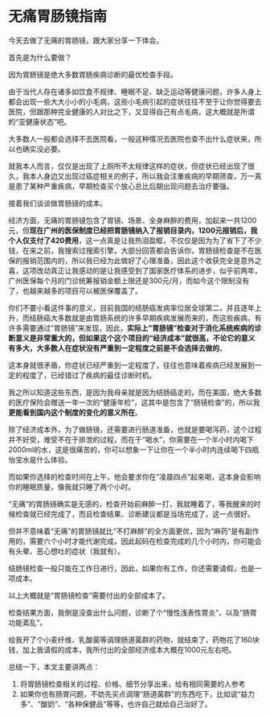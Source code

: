 # 无痛胃肠镜指南

今天去做了无痛的胃肠镜，跟大家分享一下体会。

首先是为什么要做？

因为胃肠镜是绝大多数胃肠疾病诊断的最优检查手段。

由于当代人存在诸多如饮食不规律、睡眠不足、缺乏运动等健康问题，许多人身上都会出现一些大大小小的小毛病，这些小毛病引起的症状往往不至于让你觉得要去医院，但跟那种完全健康的人对比之下，又显得自己有点毛病，这大概就是所谓的“亚健康状态”吧。

大多数人一般都会选择不去医院看，一般这种情况去医院也查不出什么症状来，所以也确实没必要。

就我本人而言，仅仅是出现了上厕所不太规律这样的症状，但症状已经出现了很久，我本人身边又出现过癌症相关的例子，所以我会注重疾病的早期筛查，万一真是患了某种严重疾病，早期检查买个放心总比后期出现问题去治疗要强。

接着我们谈谈做胃肠镜的成本。

经济方面，无痛的胃肠镜包含了胃镜、场景、全身麻醉的费用，加起来一共1200元，但**现在广州的医保制度已经把胃肠镜纳入了报销目录内，1200元报销后，我个人仅支付了420费用**，这一点真是让我热泪盈眶，不仅仅是因为为了省下了不少钱，在来之前，我搜索过搜索引擎，大部分回答都会告诉你，胃肠镜检查是不在医保的报销范围内的，所以我已经为此做好了心理准备，因此这个收获完全是意外之喜，这项改动真正让我感动的是让我感受到了国家医疗体系的进步，似乎前两年，广州医保每个月的门诊统筹报销金额上限还是300元/月，而如今这个限制没有了，也越来越多的项目可以被医保覆盖了。

你们不要小看这件事的意义，目前我国的结肠癌发病率位居全球第二，并且逐年上升，而结肠癌大多数就是由胃肠系统的许多早期疾病发展而来的，而这些疾病，有许多需要通过“胃肠镜”来发现，因此，**实际上“胃肠镜”检查对于消化系统疾病的诊断意义是非常重大的，但如果这个这个项目的“经济成本”就很高，不论它的意义有多大，大多数人在症状没有严重到一定程度之前是不会选择去做的**。

这本身就很矛盾，你症状已经严重到一定程度了，往往也意味着疾病已经发展到一定的程度了，已经错过了疾病的最佳诊断时机。

我之所以知道这些东西，是因为我母亲就是因为结肠癌走的，而在美国，绝大多数的医疗保险会赠送一年一次的“健康年检”，这其中是包含了“肠镜检查”的，所以我**更能看到国内这个制度的变化的意义所在**。

除了经济成本外，为了做肠镜，还需要进行肠道准备，也就是要喝泻药，这个过程并不好受，难受不在于排泄的过程，而在于“喝水”，你需要在一个半小时内喝下2000ml的水，这是很痛苦的，你可以想象一下让你在一个半小时内连续喝下四瓶怡宝水是什么体验。

而如果你选择的检查时间在上午，他会要求你在“凌晨四点”起来喝，这本身会影响你的睡眠质量，像我就只睡了两个小时。

“无痛”的胃肠镜确实是无感的，检查开始前麻醉一打，我就睡着了，等我醒来的时候检查就已经完成了，而且检查结果、诊断建议都是当场完成了，这一点很好。

但并不意味着“无痛”的胃肠镜就比“不打麻醉”的全方面更优，因为“麻药”是有副作用的，需要六个小时才能代谢完成，因此起码在检查完成的几个小时内，你可能会有头晕、恶心想吐的症状（我就有）。

结肠镜检查一般只能在工作日进行，因此，如果你有工作，你还需要请假，也是一项成本。

以上大概就是“胃肠镜检查”需要付出的全部成本了。

检查结果方面，我倒是没查出什么问题，诊断了个“慢性浅表性胃炎”，以及“肠胃功能紊乱”。

给我开了个小麦纤维、乳酸菌等调理肠道菌群的药物，就结束了，药物花了160块钱，加上我请假的成本，我所付出的全部经济成本大概在1000元左右吧。

总结一下，本文主要讲两点：

1. 将胃肠镜检查相关的过程、价格、细节分享出来，给有相同需要的人参考
2. 如果你也有肠胃问题，不妨先买点调理“肠道菌群”的东西吃下，比如说“益力多”、“酸奶”、“各种保健品”等等，也许自己就给自己治好了。